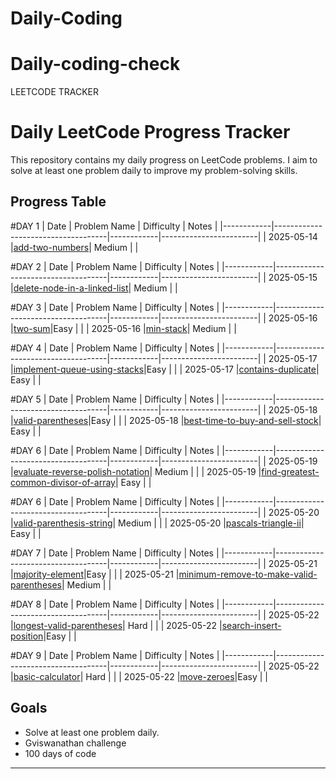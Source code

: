 # Daily-Coding
# Daily-coding-check
LEETCODE TRACKER
# Daily LeetCode Progress Tracker

This repository contains my daily progress on LeetCode problems. I aim to solve at least one problem daily to improve my problem-solving skills.

## Progress Table

#DAY 1
| Date       | Problem Name                       | Difficulty | Notes                  |
|------------|------------------------------------|------------|------------------------|
| 2025-05-14 |[add-two-numbers](https://leetcode.com/problems/add-two-numbers/submissions/1633990105/)| Medium     |  |

#DAY 2
| Date       | Problem Name                       | Difficulty | Notes                  |
|------------|------------------------------------|------------|------------------------|
| 2025-05-15 |[delete-node-in-a-linked-list](https://leetcode.com/problems/delete-node-in-a-linked-list/)| Medium     |  |

#DAY 3
| Date       | Problem Name                       | Difficulty | Notes                  |
|------------|------------------------------------|------------|------------------------|
| 2025-05-16 |[two-sum](https://leetcode.com/problems/two-sum/submissions/1635653820/)|Easy |  |
| 2025-05-16 |[min-stack](https://leetcode.com/problems/min-stack/)| Medium     |  |

#DAY 4
| Date       | Problem Name                       | Difficulty | Notes                  |
|------------|------------------------------------|------------|------------------------|
| 2025-05-17 |[implement-queue-using-stacks](https://leetcode.com/problems/implement-queue-using-stacks/submissions/1636472173/)|Easy |  |
| 2025-05-17 |[contains-duplicate](https://leetcode.com/problems/contains-duplicate/submissions/1636471609/)| Easy   |  |

#DAY 5
| Date       | Problem Name                       | Difficulty | Notes                  |
|------------|------------------------------------|------------|------------------------|
| 2025-05-18 |[valid-parentheses](https://leetcode.com/problems/valid-parentheses/submissions/1637426716/)|Easy |  |
| 2025-05-18 |[best-time-to-buy-and-sell-stock](https://leetcode.com/problems/best-time-to-buy-and-sell-stock/submissions/1637427436/)| Easy   |  |

#DAY 6
| Date       | Problem Name                       | Difficulty | Notes                  |
|------------|------------------------------------|------------|------------------------|
| 2025-05-19 |[evaluate-reverse-polish-notation](https://leetcode.com/problems/evaluate-reverse-polish-notation/submissions/1638411160/)| Medium     |  |
| 2025-05-19 |[find-greatest-common-divisor-of-array](https://leetcode.com/problems/find-greatest-common-divisor-of-array/submissions/1638410090/)| Easy   |  |

#DAY 6
| Date       | Problem Name                       | Difficulty | Notes                  |
|------------|------------------------------------|------------|------------------------|
| 2025-05-20 |[valid-parenthesis-string](https://leetcode.com/problems/valid-parenthesis-string/submissions/1639432996/)| Medium     |  |
| 2025-05-20 |[pascals-triangle-ii](https://leetcode.com/problems/pascals-triangle-ii/submissions/1639433116/)| Easy   |  |

#DAY 7
| Date       | Problem Name                       | Difficulty | Notes                  |
|------------|------------------------------------|------------|------------------------|
| 2025-05-21 |[majority-element](https://leetcode.com/problems/majority-element/submissions/1640535348/)|Easy     |  |
| 2025-05-21 |[minimum-remove-to-make-valid-parentheses](https://leetcode.com/problems/minimum-remove-to-make-valid-parentheses/submissions/1640535988/)| Medium   |  |

#DAY 8
| Date       | Problem Name                       | Difficulty | Notes                  |
|------------|------------------------------------|------------|------------------------|
| 2025-05-22 |[longest-valid-parentheses](https://leetcode.com/problems/longest-valid-parentheses/submissions/1641397753/)|  Hard   |  |
| 2025-05-22 |[search-insert-position](https://leetcode.com/problems/search-insert-position/)|Easy  |  |

#DAY 9
| Date       | Problem Name                       | Difficulty | Notes                  |
|------------|------------------------------------|------------|------------------------|
| 2025-05-22 |[basic-calculator](https://leetcode.com/problems/basic-calculator/submissions/1642290838/)|  Hard   |  |
| 2025-05-22 |[move-zeroes](https://leetcode.com/problems/move-zeroes/submissions/1642290904/)|Easy  |  |

## Goals

- Solve at least one problem daily.
- Gviswanathan challenge
- 100 days of code

---
